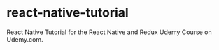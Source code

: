 # react-native-tutorial
React Native Tutorial for the React Native and Redux Udemy Course on Udemy.com.
